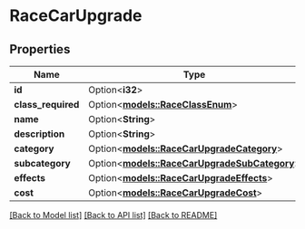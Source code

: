 # RaceCarUpgrade

## Properties

Name | Type | Description | Notes
------------ | ------------- | ------------- | -------------
**id** | Option<**i32**> |  | [optional]
**class_required** | Option<[**models::RaceClassEnum**](RaceClassEnum.md)> |  | [optional]
**name** | Option<**String**> |  | [optional]
**description** | Option<**String**> |  | [optional]
**category** | Option<[**models::RaceCarUpgradeCategory**](RaceCarUpgradeCategory.md)> |  | [optional]
**subcategory** | Option<[**models::RaceCarUpgradeSubCategory**](RaceCarUpgradeSubCategory.md)> |  | [optional]
**effects** | Option<[**models::RaceCarUpgradeEffects**](RaceCarUpgrade_effects.md)> |  | [optional]
**cost** | Option<[**models::RaceCarUpgradeCost**](RaceCarUpgrade_cost.md)> |  | [optional]

[[Back to Model list]](../README.md#documentation-for-models) [[Back to API list]](../README.md#documentation-for-api-endpoints) [[Back to README]](../README.md)


